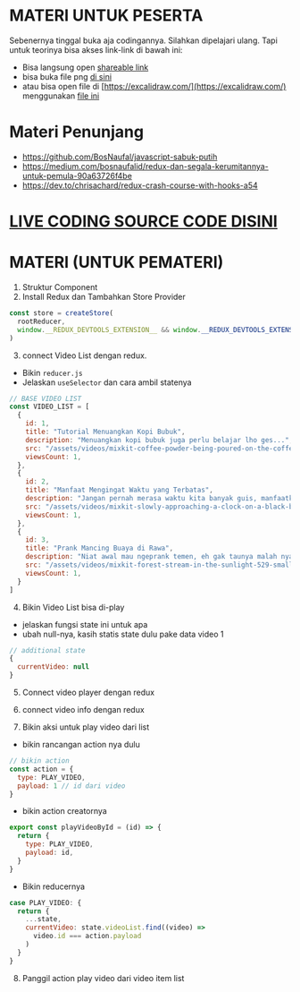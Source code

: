 
# MATERI UNTUK PESERTA
Sebenernya tinggal buka aja codingannya. Silahkan dipelajari ulang. Tapi untuk teorinya bisa akses link-link di bawah ini:

- Bisa langsung open [shareable link](https://excalidraw.com/#json=5664353789411328,JBUqb0uH5NgmxNIaEuXGRw)
- bisa buka file png [di sini](./slide-redux.png)
- atau bisa open file di [https://excalidraw.com/](https://excalidraw.com/) menggunakan [file ini](./redux-done)

# Materi Penunjang
- https://github.com/BosNaufal/javascript-sabuk-putih
- https://medium.com/bosnaufalid/redux-dan-segala-kerumitannya-untuk-pemula-90a63726f4be
- https://dev.to/chrisachard/redux-crash-course-with-hooks-a54

# [LIVE CODING SOURCE CODE DISINI](https://github.com/BosNaufal/meetups/tree/master/memahami-redux-dengan-sederhana)

# MATERI (UNTUK PEMATERI)

1. Struktur Component
2. Install Redux dan Tambahkan Store Provider

```javascript
const store = createStore(
  rootReducer,
  window.__REDUX_DEVTOOLS_EXTENSION__ && window.__REDUX_DEVTOOLS_EXTENSION__()
)
```
3. connect Video List dengan redux.
  - Bikin `reducer.js`
  - Jelaskan `useSelector` dan cara ambil statenya

```javascript
// BASE VIDEO LIST
const VIDEO_LIST = [
  { 
    id: 1, 
    title: "Tutorial Menuangkan Kopi Bubuk",
    description: "Menuangkan kopi bubuk juga perlu belajar lho ges...",
    src: "/assets/videos/mixkit-coffee-powder-being-poured-on-the-coffee-maker-filter-4984.mp4",
    viewsCount: 1, 
  },
  { 
    id: 2, 
    title: "Manfaat Mengingat Waktu yang Terbatas",
    description: "Jangan pernah merasa waktu kita banyak guis, manfaatkan waktu sebaik mungkin untuk hidup dan mati kita.",
    src: "/assets/videos/mixkit-slowly-approaching-a-clock-on-a-black-background-28897.mp4",
    viewsCount: 1, 
  },
  { 
    id: 3, 
    title: "Prank Mancing Buaya di Rawa",
    description: "Niat awal mau ngeprank temen, eh gak taunya malah nyasar di rawa. dan gak nyangka bisa ketemu....",
    src: "/assets/videos/mixkit-forest-stream-in-the-sunlight-529-small.mp4",
    viewsCount: 1, 
  }
]
```

4. Bikin Video List bisa di-play
  - jelaskan fungsi state ini untuk apa
  - ubah null-nya, kasih statis state dulu pake data video 1

```javascript
// additional state
{
  currentVideo: null
}
```

5. Connect video player dengan redux
6. connect video info dengan redux


7. Bikin aksi untuk play video dari list
  - bikin rancangan action nya dulu

  ```javascript
  // bikin action
  const action = {
    type: PLAY_VIDEO,
    payload: 1 // id dari video
  }
  ```

  - bikin action creatornya

  ```javascript
  export const playVideoById = (id) => {
    return {
      type: PLAY_VIDEO,
      payload: id,
    }
  }
  ```

  - Bikin reducernya

  ```javascript
  case PLAY_VIDEO: {
    return {
      ...state,
      currentVideo: state.videoList.find((video) => 
        video.id === action.payload
      )
    }
  }
  ```

8. Panggil action play video dari video item list


